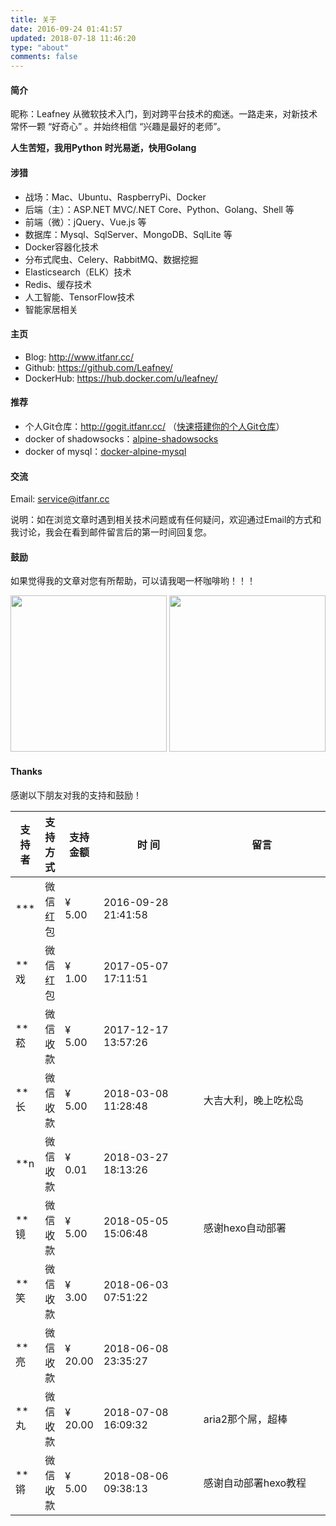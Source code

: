 ```yaml
---
title: 关于
date: 2016-09-24 01:41:57
updated: 2018-07-18 11:46:20
type: "about"
comments: false
---
```


#### 简介

昵称：Leafney
从微软技术入门，到对跨平台技术的痴迷。一路走来，对新技术常怀一颗 “好奇心” 。并始终相信 “兴趣是最好的老师”。

**人生苦短，我用Python**
**时光易逝，快用Golang**

#### 涉猎

* 战场：Mac、Ubuntu、RaspberryPi、Docker
* 后端（主）：ASP.NET MVC/.NET Core、Python、Golang、Shell 等
* 前端（微）：jQuery、Vue.js 等
* 数据库：Mysql、SqlServer、MongoDB、SqlLite 等
* Docker容器化技术
* 分布式爬虫、Celery、RabbitMQ、数据挖掘
* Elasticsearch（ELK）技术
* Redis、缓存技术
* 人工智能、TensorFlow技术
* 智能家居相关

#### 主页

* Blog: http://www.itfanr.cc/
* Github: https://github.com/Leafney/
* DockerHub: https://hub.docker.com/u/leafney/

#### 推荐

* 个人Git仓库：http://gogit.itfanr.cc/  （[快速搭建你的个人Git仓库](https://github.com/Leafney/ubuntu-gogs)）
* docker of shadowsocks：[alpine-shadowsocks](https://hub.docker.com/r/leafney/alpine-shadowsocks/)
* docker of mysql：[docker-alpine-mysql](https://hub.docker.com/r/leafney/docker-alpine-mysql/)

#### 交流

Email: service@itfanr.cc

说明：如在浏览文章时遇到相关技术问题或有任何疑问，欢迎通过Email的方式和我讨论，我会在看到邮件留言后的第一时间回复您。

#### 鼓励

如果觉得我的文章对您有所帮助，可以请我喝一杯咖啡哟！！！

<div class="half">
    <img src="/images/wechat-reward-image.jpg" width="250"/>
    <img src="/images/alipay.jpg" width="250"/>
</div>

#### Thanks

<!-- 设置表格的第4列宽度，第5列宽度 -->
<style> table th:nth-of-type(4) { width: 150px; } table th:nth-of-type(5) { width: 200px; } </style>

感谢以下朋友对我的支持和鼓励！

| 支持者 |  支持方式 | 支持金额 | 时   间  | 留言 |
|----- |-------- |------- |-------- | ----------- |
| \*** | 微信红包 | ¥ 5.00 | 2016-09-28 21:41:58 |     |
| \**戏 | 微信红包 | ¥ 1.00 | 2017-05-07 17:11:51 |     |
| \**菘 | 微信收款 | ¥ 5.00 | 2017-12-17 13:57:26 |     |
| \**长 | 微信收款 | ¥ 5.00 | 2018-03-08 11:28:48 | 大吉大利，晚上吃松岛 |
| \**n | 微信收款 | ¥ 0.01 | 2018-03-27 18:13:26 |     |
| \**镜 | 微信收款 | ¥ 5.00 | 2018-05-05 15:06:48 | 感谢hexo自动部署 |
| \**笑 | 微信收款 | ¥ 3.00 | 2018-06-03 07:51:22 |     |
| \**亮 | 微信收款 | ¥ 20.00 | 2018-06-08 23:35:27 |     |
| \**丸 | 微信收款 | ¥ 20.00 | 2018-07-08 16:09:32 | aria2那个屌，超棒 |
| \**锵 | 微信收款 | ¥ 5.00 | 2018-08-06 09:38:13 | 感谢自动部署hexo教程 |
